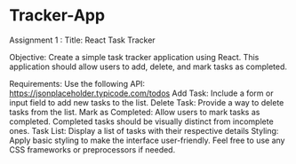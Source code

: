 # Tracker-App

Assignment 1 : Title: React Task Tracker

Objective:
Create a simple task tracker application using React. 
This application should allow users to add, delete, and mark tasks as completed. 

Requirements:
Use the following API: ​​ https://jsonplaceholder.typicode.com/todos 
Add Task: Include a form or input field to add new tasks to the list. 
Delete Task: Provide a way to delete tasks from the list.
Mark as Completed: Allow users to mark tasks as completed. Completed tasks should be visually distinct from incomplete ones.
Task List: Display a list of tasks with their respective details 
Styling: Apply basic styling to make the interface user-friendly. Feel free to use any CSS frameworks or preprocessors if needed.
